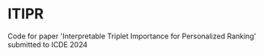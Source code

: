 # ITIPR
Code for paper 'Interpretable Triplet Importance for Personalized Ranking' submitted to ICDE 2024
